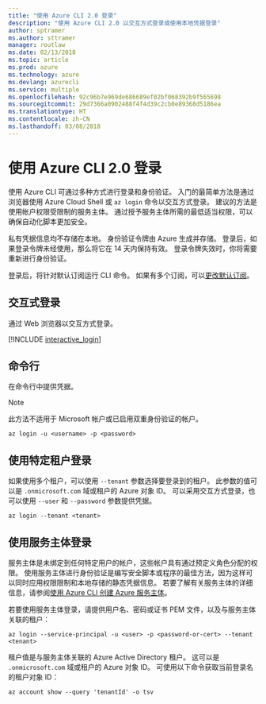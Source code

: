 ```yaml
---
title: "使用 Azure CLI 2.0 登录"
description: "使用 Azure CLI 2.0 以交互方式登录或使用本地凭据登录"
author: sptramer
ms.author: sttramer
manager: routlaw
ms.date: 02/13/2018
ms.topic: article
ms.prod: azure
ms.technology: azure
ms.devlang: azurecli
ms.service: multiple
ms.openlocfilehash: 92c96b7e969de686689ef02bf068392b9f565698
ms.sourcegitcommit: 29d7366a0902488f4f4d39c2cb0e89368d5186ea
ms.translationtype: HT
ms.contentlocale: zh-CN
ms.lasthandoff: 03/08/2018
---
```

# <a name="log-in-with-azure-cli-20"></a>使用 Azure CLI 2.0 登录

使用 Azure CLI 可通过多种方式进行登录和身份验证。 入门的最简单方法是通过浏览器使用 Azure Cloud Shell 或 `az login` 命令以交互方式登录。
建议的方法是使用帐户权限受限制的服务主体。 通过授予服务主体所需的最低适当权限，可以确保自动化脚本更加安全。

私有凭据信息均不存储在本地。 身份验证令牌由 Azure 生成并存储。 登录后，如果登录令牌未经使用，那么将它在 14 天内保持有效。 登录令牌失效时，你将需要重新进行身份验证。

登录后，将针对默认订阅运行 CLI 命令。 如果有多个订阅，可以[更改默认订阅](manage-azure-subscriptions-azure-cli.md)。

## <a name="interactive-log-in"></a>交互式登录

通过 Web 浏览器以交互方式登录。

[!INCLUDE [interactive_login](includes/interactive-login.md)]

## <a name="command-line"></a>命令行

在命令行中提供凭据。

> [!Note]
> 此方法不适用于 Microsoft 帐户或已启用双重身份验证的帐户。

```azurecli
az login -u <username> -p <password>
```

## <a name="log-in-with-a-specific-tenant"></a>使用特定租户登录

如果使用多个租户，可以使用 `--tenant` 参数选择要登录到的租户。 此参数的值可以是 `.onmicrosoft.com` 域或租户的 Azure 对象 ID。 可以采用交互方式登录，也可以使用 `--user` 和 `--password` 参数提供凭据。 

```
az login --tenant <tenant>
```

## <a name="logging-in-with-a-service-principal"></a>使用服务主体登录

服务主体是未绑定到任何特定用户的帐户，这些帐户具有通过预定义角色分配的权限。 使用服务主体进行身份验证是编写安全脚本或程序的最佳方法，因为这样可以同时应用权限限制和本地存储的静态凭据信息。 若要了解有关服务主体的详细信息，请参阅[使用 Azure CLI 创建 Azure 服务主体](create-an-azure-service-principal-azure-cli.md)。

若要使用服务主体登录，请提供用户名、密码或证书 PEM 文件，以及与服务主体关联的租户：

```azurecli
az login --service-principal -u <user> -p <password-or-cert> --tenant <tenant>
```

租户值是与服务主体关联的 Azure Active Directory 租户。 这可以是 `.onmicrosoft.com` 域或租户的 Azure 对象 ID。
可使用以下命令获取当前登录名的租户对象 ID：

```azurecli
az account show --query 'tenantId' -o tsv
```
